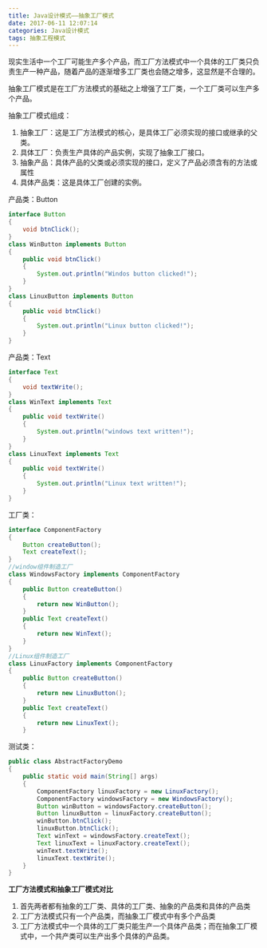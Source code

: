 ```yaml
---
title: Java设计模式——抽象工厂模式
date: 2017-06-11 12:07:14
categories: Java设计模式
tags: 抽象工程模式
---
```


现实生活中一个工厂可能生产多个产品，而工厂方法模式中一个具体的工厂类只负责生产一种产品，随着产品的逐渐增多工厂类也会随之增多，这显然是不合理的。

抽象工厂模式是在工厂方法模式的基础之上增强了工厂类，一个工厂类可以生产多个产品。

抽象工厂模式组成：

1. 抽象工厂：这是工厂方法模式的核心，是具体工厂必须实现的接口或继承的父类。
2. 具体工厂：负责生产具体的产品实例，实现了抽象工厂接口。
3. 抽象产品：具体产品的父类或必须实现的接口，定义了产品必须含有的方法或属性
4. 具体产品类：这是具体工厂创建的实例。



产品类：Button

```java
interface Button
{
    void btnClick();
}
class WinButton implements Button
{
    public void btnClick()
    {
        System.out.println("Windos button clicked!");
    }
}
class LinuxButton implements Button
{
    public void btnClick()
    {
        System.out.println("Linux button clicked!");
    }
}
```

产品类：Text

```Java
interface Text
{
    void textWrite();
}
class WinText implements Text
{
    public void textWrite()
    {
        System.out.println("windows text written!");
    }
}
class LinuxText implements Text
{
    public void textWrite()
    {
        System.out.println("Linux text written!");
    }
}
```

工厂类：

```Java
interface ComponentFactory
{
    Button createButton();
    Text createText();
}
//window组件制造工厂
class WindowsFactory implements ComponentFactory
{
    public Button createButton()
    {
        return new WinButton();
    }
    public Text createText()
    {
        return new WinText();
    }
}
//Linux组件制造工厂
class LinuxFactory implements ComponentFactory
{
    public Button createButton()
    {
        return new LinuxButton();
    }
    public Text createText()
    {
        return new LinuxText();
    }
```

测试类：

```Java
public class AbstractFactoryDemo
{
    public static void main(String[] args)
    {
        ComponentFactory linuxFactory = new LinuxFactory();
        ComponentFactory windowsFactory = new WindowsFactory();
        Button winButton = windowsFactory.createButton();
        Button linuxButton = linuxFactory.createButton();
        winButton.btnClick();
        linuxButton.btnClick();
        Text winText = windowsFactory.createText();
        Text linuxText = linuxFactory.createText();
        winText.textWrite();
        linuxText.textWrite();
    }
}
```



**工厂方法模式和抽象工厂模式对比**

1. 首先两者都有抽象的工厂类、具体的工厂类、抽象的产品类和具体的产品类
2. 工厂方法模式只有一个产品类，而抽象工厂模式中有多个产品类
3. 工厂方法模式中一个具体的工厂类只能生产一个具体产品类；而在抽象工厂模式中，一个共产类可以生产出多个具体的产品类。